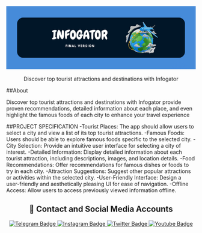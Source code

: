 <div align="center">
  <img src="https://github.com/griffin-k/INFOGATOR/blob/main/about-Images/3.png" alt="Logo">
</div>
<p align="center"> Discover top tourist attractions and destinations with Infogator </p>

##About
<p>Discover top tourist attractions and destinations with Infogator  provide proven recommendations, detailed information about each place, and even highlight the famous foods of each city to enhance your travel experience</p>

##PROJECT SPECIFICATION
-Tourist Places: The app should allow users to select a city and view a list of its top tourist attractions.
-Famous Foods: Users should be able to explore famous foods specific to the selected city.
-City Selection: Provide an intuitive user interface for selecting a city of interest.
-Detailed Information: Display detailed information about each tourist attraction, including descriptions, images, and location details.
-Food Recommendations: Offer recommendations for famous dishes or foods to try in each city.
-Attraction Suggestions: Suggest other popular attractions or activities within the selected city.
-User-Friendly Interface: Design a user-friendly and aesthetically pleasing UI for ease of navigation.
-Offline Access: Allow users to access previously viewed information offline.



<h2 align="center">🔗 Contact and Social Media Accounts</h2>

<p align="center">
  <a href="">
    <img src="https://img.shields.io/badge/CONTACT-TELEGRAM-blue?style=for-the-badge&logo=telegram" alt="Telegram Badge"/>
  </a>
  <a href="">
    <img src="https://img.shields.io/badge/CONTACT-INSTAGRAM-red?style=for-the-badge&logo=instagram" alt="Instagram Badge"/>
  </a>
  <a href="">
    <img src="https://img.shields.io/badge/CONTACT-TWITTER-blue?style=for-the-badge&logo=twitter" alt="Twitter Badge"/>
  </a>
  <a href="">
    <img src="https://img.shields.io/badge/CONTACT-YOUTUBE-red?style=for-the-badge&logo=youtube" alt="Youtube Badge"/>
  </a>
</p>
